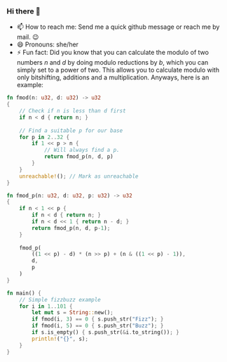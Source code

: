### Hi there 👋

<!--
**phecdaDia/phecdaDia** is a ✨ _special_ ✨ repository because its `README.md` (this file) appears on your GitHub profile.

Here are some ideas to get you started:

-->
- 📫 How to reach me: Send me a quick github message or reach me by mail. 😉
- 😄 Pronouns: she/her
- ⚡ Fun fact: Did you know that you can calculate the modulo of two numbers $n$ and $d$ by doing modulo reductions by $b$, which you can simply set to a power of two. This allows you to calculate modulo with only bitshifting, additions and a multiplication. Anyways, here is an example:

```rust
fn fmod(n: u32, d: u32) -> u32 
{
	// Check if n is less than d first
	if n < d { return n; }
	
	// Find a suitable p for our base
	for p in 2..32 {
		if 1 << p > n { 
            // Will always find a p.
			return fmod_p(n, d, p)
		}
	}
	unreachable!(); // Mark as unreachable
}

fn fmod_p(n: u32, d: u32, p: u32) -> u32
{
	if n < 1 << p {
		if n < d { return n; }
		if n < d << 1 { return n - d; }
		return fmod_p(n, d, p-1);
	}
	
	fmod_p(
		((1 << p) - d) * (n >> p) + (n & ((1 << p) - 1)),
		d,
		p
	)
} 

fn main() {
	// Simple fizzbuzz example
	for i in 1..101 {
		let mut s = String::new();
		if fmod(i, 3) == 0 { s.push_str("Fizz"); }
		if fmod(i, 5) == 0 { s.push_str("Buzz"); }
		if s.is_empty() { s.push_str(&i.to_string()); }
		println!("{}", s);
	}
}
```


